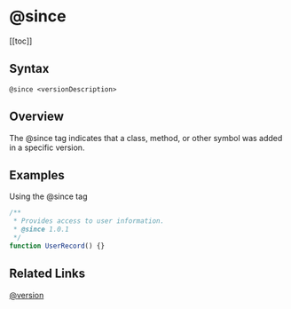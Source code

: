 # @since

[[toc]]

## Syntax

`@since <versionDescription>`

## Overview

The @since tag indicates that a class, method, or other symbol was added in a specific version.

## Examples

Using the @since tag

```js
/**
 * Provides access to user information.
 * @since 1.0.1
 */
function UserRecord() {}
```

## Related Links

[@version](./version.md)
